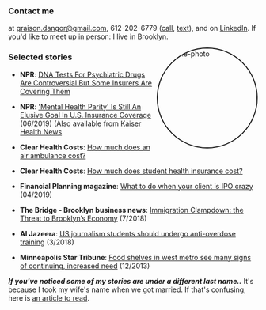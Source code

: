 <head>
  <title>Graison Dangor - Reporting on mental health and the business of healthcare</title>
</head>

### Contact me
at <graison.dangor@gmail.com>, 612-202-6779 ([call](tel:6122026779), <a href="sms:+16122026779">text</a>), and on [LinkedIn](https://linkedin.com/in/graisondangor). If you'd like to meet up in person: I live in Brooklyn.

<a href="https://ibb.co/Njf6MWM"><img src="https://i.ibb.co/2tR7TcT/graison.png" alt="profile-photo" border=2 style="border-radius: 50%; float: right; width:200px;"></a>

### Selected stories

- **NPR**: [DNA Tests For Psychiatric Drugs Are Controversial But Some Insurers Are Covering Them](https://www.npr.org/sections/health-shots/2019/10/17/766473930/dna-tests-for-psychiatric-drugs-are-controversial-but-some-insurers-are-covering)
- **NPR**: ['Mental Health Parity' Is Still An Elusive Goal In U.S. Insurance Coverage](https://www.npr.org/sections/health-shots/2019/06/07/730404539/mental-health-parity-is-still-an-elusive-goal-in-u-s-insurance-coverage) (06/2019) (Also available from [Kaiser Health News](https://khn.org/news/legal-promise-of-equal-mental-health-treatment-often-falls-short/)

- **Clear Health Costs**: [How much does an air ambulance cost?](https://clearhealthcosts.com/blog/2019/10/how-much-does-an-air-ambulance-cost/)

- **Clear Health Costs**: [How much does student health insurance cost?](https://clearhealthcosts.com/blog/2019/09/how-much-does-student-health-insurance-cost/)

- **Financial Planning magazine**: [What to do when your client is IPO crazy](https://www.financial-planning.com/news/lyft-uber-pinterest-slack-should-your-clients-buy-ipos) (04/2019)

- **The Bridge - Brooklyn business news**: [Immigration Clampdown: the Threat to Brooklyn’s Economy](https://thebridgebk.com/immigration-clampdown-threat-brooklyns-economy/) (7/2018)

- **Al Jazeera**: [US journalism students should undergo anti-overdose training](https://www.aljazeera.com/indepth/opinion/journalism-students-undergo-anti-overdose-training-180315125055224.html) (3/2018)

- **Minneapolis Star Tribune**: [Food shelves in west metro see many signs of continuing, increased need](http://www.startribune.com/food-shelves-in-west-metro-see-many-signs-of-continuing-increased-need/236073631/) (12/2013)


***If you've noticed some of my stories are under a different last name..***
It's because I took my wife's name when we got married. If that's confusing, here is [an article to read](https://www.bbc.com/news/stories-42720646).
